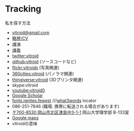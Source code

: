 # Tracking

私を探す方法


* vitroid@gmail.com
* [略歴/CV](/略歴_CV)
* 講演
* 講義
* [twitter:vitroid](http://twitter.com/vitroid)
* [github:vitroid](https://github.com/vitroid) (ソースコードなど)
* [flickr:vitroids](http://flickr.com/photos/vitroids) (写真関連)
* [360cities:vitroid](http://www.360cities.net/profile/vitroid) (パノラマ関連)
* [thingiverse:vitroid](http://www.thingiverse.com/vitroid) (3Dプリンタ関連)
* skype:vitroid
* [youtube:vitroid0](https://www.youtube.com/user/vitroid0/videos?sort=dd&shelf_id=1&view=0)
* [Google Scholar](https://scholar.google.com/citations?user=NBbReDMAAAAJ)
* [fonts.ignites.fewest](https://map.what3words.com/fonts.ignites.fewest)   ///[what3words](http://what3words.com) locator
* 086-251-7846 (職場. 携帯に転送される場合があります)
* [〒700-8530 岡山市北区津島中3-1-1](https://map.what3words.com/fonts.ignites.fewest) 岡山大学理学部 B-133室
* [Google maps](https://www.google.com/maps?q=34.688156,133.920557)
* vitroidの意味





